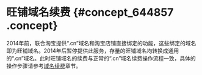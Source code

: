 # 旺铺域名续费 {#concept_644857 .concept}

2014年前，联合淘宝提供“.cn”域名和淘宝店铺直接绑定的功能，这些绑定的域名即为旺铺域名。2014年后暂停提供此服务，存量的旺铺域名均转换成通用的“.cn”域名。此时旺铺域名的续费与正常的“.cn”域名续费操作流程一致，具体的操作步骤请参考[域名续费](cn.zh-CN/域名管理/域名续费/域名续费.md#)章节。

